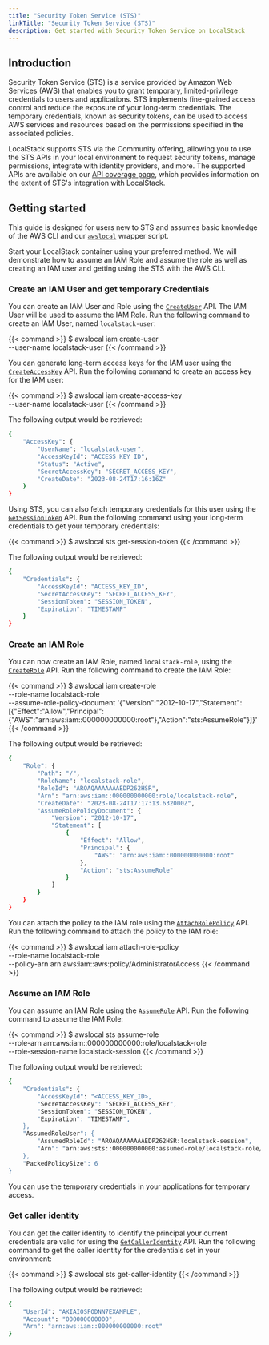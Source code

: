 ```yaml
---
title: "Security Token Service (STS)"
linkTitle: "Security Token Service (STS)"
description: Get started with Security Token Service on LocalStack
---
```


## Introduction

Security Token Service (STS) is a service provided by Amazon Web Services (AWS) that enables you to grant temporary, limited-privilege credentials to users and applications.
STS implements fine-grained access control and reduce the exposure of your long-term credentials.
The temporary credentials, known as security tokens, can be used to access AWS services and resources based on the permissions specified in the associated policies.

LocalStack supports STS via the Community offering, allowing you to use the STS APIs in your local environment to request security tokens, manage permissions, integrate with identity providers, and more.
The supported APIs are available on our [API coverage page](https://docs.localstack.cloud/references/coverage/coverage_sts/), which provides information on the extent of STS's integration with LocalStack.

## Getting started

This guide is designed for users new to STS and assumes basic knowledge of the AWS CLI and our [`awslocal`](https://github.com/localstack/awscli-local) wrapper script.

Start your LocalStack container using your preferred method.
We will demonstrate how to assume an IAM Role and assume the role as well as creating an IAM user and getting using the STS with the AWS CLI.

### Create an IAM User and get temporary Credentials

You can create an IAM User and Role using the [`CreateUser`](https://docs.aws.amazon.com/STS/latest/APIReference/API_CreateUser.html) API.
The IAM User will be used to assume the IAM Role.
Run the following command to create an IAM User, named `localstack-user`:

{{< command >}}
$ awslocal iam create-user \
    --user-name localstack-user
{{< /command >}}

You can generate long-term access keys for the IAM user using the [`CreateAccessKey`](https://docs.aws.amazon.com/STS/latest/APIReference/API_CreateAccessKey.html) API.
Run the following command to create an access key for the IAM user:

{{< command >}}
$ awslocal iam create-access-key \
    --user-name localstack-user
{{< /command >}}

The following output would be retrieved:

```bash
{
    "AccessKey": {
        "UserName": "localstack-user",
        "AccessKeyId": "ACCESS_KEY_ID",
        "Status": "Active",
        "SecretAccessKey": "SECRET_ACCESS_KEY",
        "CreateDate": "2023-08-24T17:16:16Z"
    }
}
```

Using STS, you can also fetch temporary credentials for this user using the [`GetSessionToken`](https://docs.aws.amazon.com/STS/latest/APIReference/API_GetSessionToken.html) API.
Run the following command using your long-term credentials to get your temporary credentials:

{{< command >}}
$ awslocal sts get-session-token
{{< /command >}}

The following output would be retrieved:

```bash
{
    "Credentials": {
        "AccessKeyId": "ACCESS_KEY_ID",
        "SecretAccessKey": "SECRET_ACCESS_KEY",
        "SessionToken": "SESSION_TOKEN",
        "Expiration": "TIMESTAMP"
    }
}
```

### Create an IAM Role

You can now create an IAM Role, named `localstack-role`, using the [`CreateRole`](https://docs.aws.amazon.com/STS/latest/APIReference/API_CreateRole.html) API.
Run the following command to create the IAM Role:

{{< command >}}
$ awslocal iam create-role \
    --role-name localstack-role \
    --assume-role-policy-document '{"Version":"2012-10-17","Statement":[{"Effect":"Allow","Principal":{"AWS":"arn:aws:iam::000000000000:root"},"Action":"sts:AssumeRole"}]}'
{{< /command >}}

The following output would be retrieved:

```bash
{
    "Role": {
        "Path": "/",
        "RoleName": "localstack-role",
        "RoleId": "AROAQAAAAAAAEDP262HSR",
        "Arn": "arn:aws:iam::000000000000:role/localstack-role",
        "CreateDate": "2023-08-24T17:17:13.632000Z",
        "AssumeRolePolicyDocument": {
            "Version": "2012-10-17",
            "Statement": [
                {
                    "Effect": "Allow",
                    "Principal": {
                        "AWS": "arn:aws:iam::000000000000:root"
                    },
                    "Action": "sts:AssumeRole"
                }
            ]
        }
    }
}
```

You can attach the policy to the IAM role using the [`AttachRolePolicy`](https://docs.aws.amazon.com/STS/latest/APIReference/API_AttachRolePolicy.html) API.
Run the following command to attach the policy to the IAM role:

{{< command >}}
$ awslocal iam attach-role-policy \
    --role-name localstack-role \
    --policy-arn arn:aws:iam::aws:policy/AdministratorAccess
{{< /command >}}

### Assume an IAM Role

You can assume an IAM Role using the [`AssumeRole`](https://docs.aws.amazon.com/STS/latest/APIReference/API_AssumeRole.html) API.
Run the following command to assume the IAM Role:

{{< command >}}
$ awslocal sts assume-role \
    --role-arn arn:aws:iam::000000000000:role/localstack-role \
    --role-session-name localstack-session
{{< /command >}}

The following output would be retrieved:

```bash
{
    "Credentials": {
        "AccessKeyId": "<ACCESS_KEY_ID>,
        "SecretAccessKey": "SECRET_ACCESS_KEY",
        "SessionToken": "SESSION_TOKEN",
        "Expiration": "TIMESTAMP",
    },
    "AssumedRoleUser": {
        "AssumedRoleId": "AROAQAAAAAAAEDP262HSR:localstack-session",
        "Arn": "arn:aws:sts::000000000000:assumed-role/localstack-role/localstack-session"
    },
    "PackedPolicySize": 6
}
```

You can use the temporary credentials in your applications for temporary access.

### Get caller identity

You can get the caller identity to identify the principal your current credentials are valid for using the [`GetCallerIdentity`](https://docs.aws.amazon.com/STS/latest/APIReference/API_GetCallerIdentity.html) API.
Run the following command to get the caller identity for the credentials set in your environment:

{{< command >}}
$ awslocal sts get-caller-identity
{{< /command >}}

The following output would be retrieved:

```bash
{
    "UserId": "AKIAIOSFODNN7EXAMPLE",
    "Account": "000000000000",
    "Arn": "arn:aws:iam::000000000000:root"
}
```
